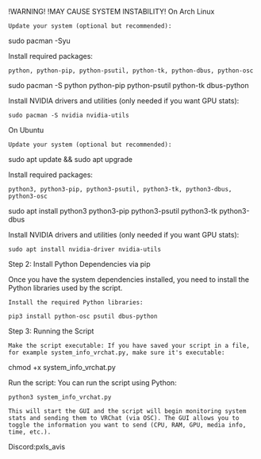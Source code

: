 !WARNING! !MAY CAUSE SYSTEM INSTABILITY!
On Arch Linux

    Update your system (optional but recommended):

sudo pacman -Syu

Install required packages:

    python, python-pip, python-psutil, python-tk, python-dbus, python-osc

sudo pacman -S python python-pip python-psutil python-tk dbus-python

Install NVIDIA drivers and utilities (only needed if you want GPU stats):

    sudo pacman -S nvidia nvidia-utils

On Ubuntu

    Update your system (optional but recommended):

sudo apt update && sudo apt upgrade

Install required packages:

    python3, python3-pip, python3-psutil, python3-tk, python3-dbus, python3-osc

sudo apt install python3 python3-pip python3-psutil python3-tk python3-dbus

Install NVIDIA drivers and utilities (only needed if you want GPU stats):

    sudo apt install nvidia-driver nvidia-utils

Step 2: Install Python Dependencies via pip

Once you have the system dependencies installed, you need to install the Python libraries used by the script.

    Install the required Python libraries:

    pip3 install python-osc psutil dbus-python

Step 3: Running the Script

    Make the script executable: If you have saved your script in a file, for example system_info_vrchat.py, make sure it's executable:

chmod +x system_info_vrchat.py

Run the script: You can run the script using Python:

    python3 system_info_vrchat.py

    This will start the GUI and the script will begin monitoring system stats and sending them to VRChat (via OSC). The GUI allows you to toggle the information you want to send (CPU, RAM, GPU, media info, time, etc.).

Discord:pxls_avis
